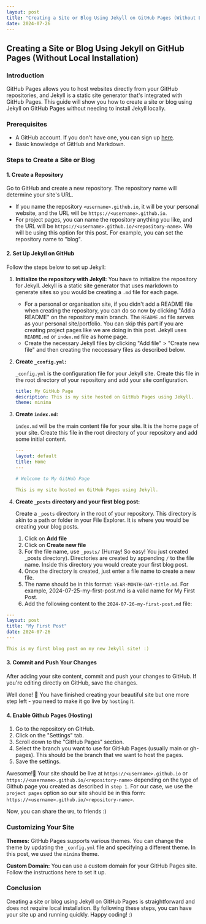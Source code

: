 ```yaml
---
layout: post
title: "Creating a Site or Blog Using Jekyll on GitHub Pages (Without Local Installation)"
date: 2024-07-26
---
```


## Creating a Site or Blog Using Jekyll on GitHub Pages (Without Local Installation)

### Introduction

GitHub Pages allows you to host websites directly from your GitHub repositories, and Jekyll is a static site generator that's integrated with GitHub Pages. This guide will show you how to create a site or blog using Jekyll on GitHub Pages without needing to install Jekyll locally.

### Prerequisites

- A GitHub account. If you don't have one, you can sign up [here](https://github.com/join).
- Basic knowledge of GitHub and Markdown.

### Steps to Create a Site or Blog

#### 1. Create a Repository

Go to GitHub and create a new repository. The repository name will determine your site's URL.
- If you name the repository `<username>.github.io`, it will be your personal website, and the URL will be `https://<username>.github.io`.
- For project pages, you can name the repository anything you like, and the URL will be `https://<username>.github.io/<repository-name>`. We will be using this option for this post.
For example, you can set the repository name to "blog".

#### 2. Set Up Jekyll on GitHub

Follow the steps below to set up Jekyll:

1. **Initialize the repository with Jekyll:**
You have to initialize the repository for Jekyll. Jekyll is a static site generator that uses markdown to generate sites so you would be creating a `.md` file for each page.

   - For a personal or organisation site, if you didn't add a README file when creating the repository, you can do so now by clicking "Add a README" on the repository main branch. The `README.md` file serves as your personal site/portfolio. You can skip this part if you are creating project pages like we are doing in this post. Jekyll uses `README.md` or `index.md` file as home page.
   - Create the necessary Jekyll files by clicking "Add file" > "Create new file" and then creating the neccessary files as described below.


2. **Create `_config.yml`:**
   
   `_config.yml` is the configuration file for your Jekyll site. Create this file in the root directory of your repository and add your site configuration.

     ```yml
     title: My GitHub Page
     description: This is my site hosted on GitHub Pages using Jekyll.
     theme: minima
     ```

3. **Create `index.md`:**
   
   `index.md` will be the main content file for your site. It is the home page of your site.
    Create this file in the root directory of your repository and add some initial content.

     ```yml
     ---
     layout: default
     title: Home
     ---

     # Welcome to My GitHub Page

     This is my site hosted on GitHub Pages using Jekyll.
     ```

4. **Create `_posts` directory and your first blog post:**

   Create a `_posts` directory in the root of your repository. This directory is akin to a path or folder in your File Explorer. It is where you would be creating your blog posts.
   
   1. Click on **Add file**
   2. Click on **Create new file**
   3. For the file name, use `_posts/` (Hurray! So easy! You just created _posts directory). Directories are created by appending `/` to the file name. Inside this directory you would create your first blog post.
   4. Once the directory is created, just enter a file name to create a new file.
   5. The name should be in this format: `YEAR-MONTH-DAY-title.md`. For example, 2024-07-25-my-first-post.md is a valid name for My First Post.
   6. Add the following content to the `2024-07-26-my-first-post.md` file:


```yml
---
layout: post
title: "My First Post"
date: 2024-07-26
---

This is my first blog post on my new Jekyll site! :)
```

#### 3. Commit and Push Your Changes

After adding your site content, commit and push your changes to GitHub. If you're editing directly on GitHub, save the changes.

Well done! 🙌 You have finished creating your beautiful site but one more step left - you need to make it go live by `hosting` it.

#### 4. Enable Github Pages (Hosting)

1. Go to the repository on GitHub.
2. Click on the "Settings" tab.
3. Scroll down to the "GitHub Pages" section.
4. Select the branch you want to use for GitHub Pages (usually main or gh-pages). This should be the branch that we want to host the pages.
5. Save the settings.

Awesome!🥳 Your site should be live at `https://<username>.github.io` or `https://<username>.github.io/<repository-name>` 
depending on the type of Github page you created as described in `step 1`. For our case, we use the `project pages` option so our site should be in this form: `https://<username>.github.io/<repository-name>`.

Now, you can share the `URL` to friends :)

### Customizing Your Site

**Themes:**
GitHub Pages supports various themes. You can change the theme by updating the `_config.yml` file and specifying a different theme. In this post, we used the `minima` theme.

**Custom Domain:**
You can use a custom domain for your GitHub Pages site. Follow the instructions here to set it up.

### Conclusion

Creating a site or blog using Jekyll on GitHub Pages is straightforward and does not require local installation. 
By following these steps, you can have your site up and running quickly. Happy coding! :)



   

